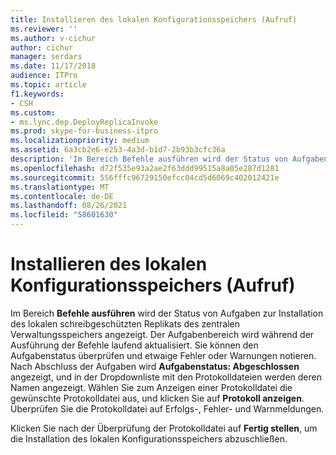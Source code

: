 ```yaml
---
title: Installieren des lokalen Konfigurationsspeichers (Aufruf)
ms.reviewer: ''
ms.author: v-cichur
author: cichur
manager: serdars
ms.date: 11/17/2018
audience: ITPro
ms.topic: article
f1.keywords:
- CSH
ms.custom:
- ms.lync.dep.DeployReplicaInvoke
ms.prod: skype-for-business-itpro
ms.localizationpriority: medium
ms.assetid: 6a3cb2e6-e253-4a3d-b1d7-2b93b3cfc36a
description: 'Im Bereich Befehle ausführen wird der Status von Aufgaben zur Installation des lokalen schreibgeschützten Replikats des zentralen Verwaltungsspeichers angezeigt. Der Aufgabenbereich wird während der Ausführung der Befehle laufend aktualisiert. Sie können den Aufgabenstatus überprüfen und etwaige Fehler oder Warnungen notieren. Nach Abschluss der Aufgaben wird Aufgabenstatus: Abgeschlossen angezeigt, und in der Dropdownliste mit den Protokolldateien werden deren Namen angezeigt. Wählen Sie zum Anzeigen einer Protokolldatei die gewünschte Protokolldatei aus, und klicken Sie auf Protokoll anzeigen. Überprüfen Sie die Protokolldatei auf Erfolgs-, Fehler- und Warnmeldungen.'
ms.openlocfilehash: d72f535e93a2ae2f63ddd99515a8a05e287d1281
ms.sourcegitcommit: 556fffc96729150efcc04cd5d6069c402012421e
ms.translationtype: MT
ms.contentlocale: de-DE
ms.lasthandoff: 08/26/2021
ms.locfileid: "58601630"
---
```

# <a name="install-local-configuration-store-invoke"></a>Installieren des lokalen Konfigurationsspeichers (Aufruf)
 
Im Bereich **Befehle ausführen** wird der Status von Aufgaben zur Installation des lokalen schreibgeschützten Replikats des zentralen Verwaltungsspeichers angezeigt. Der Aufgabenbereich wird während der Ausführung der Befehle laufend aktualisiert. Sie können den Aufgabenstatus überprüfen und etwaige Fehler oder Warnungen notieren. Nach Abschluss der Aufgaben wird **Aufgabenstatus: Abgeschlossen** angezeigt, und in der Dropdownliste mit den Protokolldateien werden deren Namen angezeigt. Wählen Sie zum Anzeigen einer Protokolldatei die gewünschte Protokolldatei aus, und klicken Sie auf **Protokoll anzeigen**. Überprüfen Sie die Protokolldatei auf Erfolgs-, Fehler- und Warnmeldungen.
  
Klicken Sie nach der Überprüfung der Protokolldatei auf **Fertig stellen**, um die Installation des lokalen Konfigurationsspeichers abzuschließen.
  

